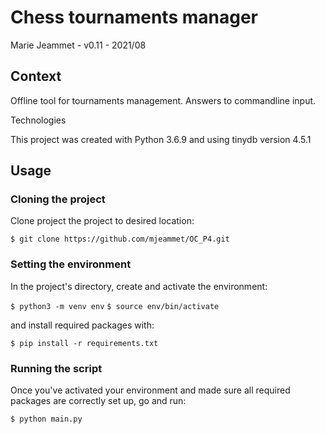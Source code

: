 # Chess tournaments manager

Marie Jeammet - v0.11 - 2021/08

## Context

Offline tool for tournaments management. Answers to commandline input. 

Technologies

This project was created with Python 3.6.9
and using tinydb version 4.5.1

## Usage
### Cloning the project

Clone project the project to desired location:

`$ git clone https://github.com/mjeammet/OC_P4.git`

### Setting the environment

In the project's directory, create and activate the environment:

`$ python3 -m venv env`
`$ source env/bin/activate`

and install required packages with:

`$ pip install -r requirements.txt`

### Running the script

Once you've activated your environment and made sure all required packages are correctly set up, go and run:

`$ python main.py`